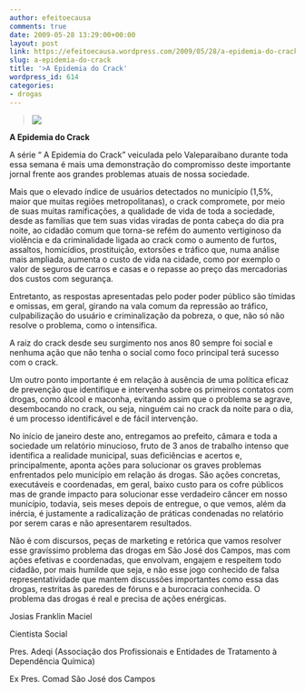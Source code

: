 ```yaml
---
author: efeitoecausa
comments: true
date: 2009-05-28 13:29:00+00:00
layout: post
link: https://efeitoecausa.wordpress.com/2009/05/28/a-epidemia-do-crack/
slug: a-epidemia-do-crack
title: '>A Epidemia do Crack'
wordpress_id: 614
categories:
- drogas
---
```


>[![](http://efeitoecausa.files.wordpress.com/2009/05/crack_na_latinha.jpg?w=300)](http://efeitoecausa.files.wordpress.com/2009/05/crack_na_latinha.jpg) 	 	 

**A Epidemia do Crack**


  


A série “ A Epidemia do Crack” veiculada pelo Valeparaibano durante toda essa semana é mais uma demonstração do compromisso deste importante jornal frente aos grandes problemas atuais de nossa sociedade.

Mais que o elevado índice de usuários detectados no município (1,5%, maior que muitas regiões metropolitanas), o crack compromete, por meio de suas muitas ramificações, a qualidade de vida de toda a sociedade, desde as famílias que tem suas vidas viradas de ponta cabeça do dia pra noite, ao cidadão comum que torna-se refém do aumento vertiginoso da violência e da criminalidade ligada ao crack como o aumento de furtos, assaltos, homicídios, prostituição, extorsões e tráfico que, numa análise mais ampliada, aumenta o custo de vida na cidade, como por exemplo o valor de seguros de carros e casas e o repasse ao preço das mercadorias dos custos com segurança.

Entretanto, as respostas apresentadas pelo poder poder público são tímidas e omissas, em geral, girando na vala comum da repressão ao tráfico, culpabilização do usuário e criminalização da pobreza, o que, não só não resolve o problema, como o intensifica.

A raiz do crack desde seu surgimento nos anos 80 sempre foi social e nenhuma ação que não tenha o social como foco principal terá sucesso com o crack.

Um outro ponto importante é em relação à ausência de uma política eficaz de prevenção que identifique e intervenha sobre os primeiros contatos com drogas, como álcool e maconha, evitando assim que o problema se agrave, desembocando no crack, ou seja, ninguém cai no crack da noite para o dia, é um processo identificável e de fácil intervenção.

No início de janeiro deste ano, entregamos ao prefeito, câmara e toda a sociedade um relatório minucioso, fruto de 3 anos de trabalho intenso que identifica a realidade municipal, suas deficiências e acertos e, principalmente, aponta ações para solucionar os graves problemas enfrentados pelo município em relação ás drogas. São ações concretas, executáveis e coordenadas, em geral, baixo custo para os cofre públicos mas de grande impacto para solucionar esse verdadeiro câncer em nosso município, todavia, seis meses depois de entregue, o que vemos, além da inércia, é justamente a radicalização de práticas condenadas no relatório por serem caras e não apresentarem resultados.

Não é com discursos, peças de marketing e retórica que vamos resolver esse gravíssimo problema das drogas em São José dos Campos, mas com ações efetivas e coordenadas, que envolvam, engajem e respeitem todo cidadão, por mais humilde que seja, e não esse jogo conhecido de falsa representatividade que mantem discussões importantes como essa das drogas, restritas às paredes de fóruns e a burocracia conhecida. O problema das drogas é real e precisa de ações enérgicas.


  


Josias Franklin Maciel

Cientista Social

Pres. Adeqi (Associação dos Profissionais e Entidades de Tratamento à Dependência Química)

Ex Pres. Comad São José dos Campos


  

  

